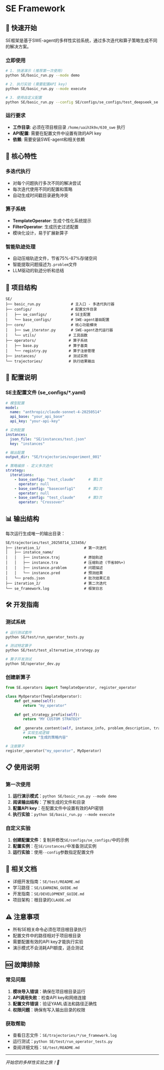 # SE Framework 

## 🚀 快速开始

SE框架是基于SWE-agent的多样性实验系统，通过多次迭代和算子策略生成不同的解决方案。

### 立即使用

```bash
# 1. 快速演示 (推荐第一次使用)
python SE/basic_run.py --mode demo

# 2. 执行实验 (需要配置API key)
python SE/basic_run.py --mode execute

# 3. 使用自定义配置
python SE/basic_run.py --config SE/configs/se_configs/test_deepseek_se.yaml --mode execute
```

### 运行要求

- **工作目录**: 必须在项目根目录 `/home/uaih3k9x/630_swe` 执行
- **API配置**: 需要在配置文件中设置有效的API key
- **依赖**: 需要安装SWE-agent和相关依赖

## 🎯 核心特性

### 多迭代执行
- 对每个问题执行多次不同的解决尝试
- 每次迭代使用不同的配置和策略
- 自动生成时间戳目录避免冲突

### 算子系统
- **TemplateOperator**: 生成个性化系统提示
- **FilterOperator**: 生成历史过滤配置
- 模块化设计，易于扩展新算子

### 智能轨迹处理
- 自动压缩轨迹文件，节省75%-87%存储空间
- 智能提取问题描述为`.problem`文件
- LLM驱动的轨迹分析和总结

## 📁 项目结构

```
SE/
├── basic_run.py              # 主入口 - 多迭代执行器
├── configs/                  # 配置文件目录
│   ├── se_configs/           # SE主配置
│   └── base_configs/         # SWE-agent基础配置
├── core/                     # 核心功能模块
│   ├── swe_iterator.py       # SWE-agent迭代运行器
│   └── utils/               # 工具函数
├── operators/               # 算子系统
│   ├── base.py              # 算子基类
│   └── registry.py          # 算子注册管理
├── instances/               # 测试实例
└── trajectories/            # 执行结果输出
```

## 🔧 配置说明

### SE主配置文件 (se_configs/*.yaml)

```yaml
# 模型配置
model:
  name: "anthropic/claude-sonnet-4-20250514"
  api_base: "your_api_base"
  api_key: "your-api-key"

# 实例配置
instances:
  json_file: "SE/instances/test.json"
  key: "instances"

# 输出配置
output_dir: "SE/trajectories/experiment_001"

# 策略编排 - 定义多次迭代
strategy:
  iterations:
    - base_config: "test_claude"      # 第1次
      operator: null
    - base_config: "baseconfig1"      # 第2次 
      operator: null
    - base_config: "test_claude"      # 第3次
      operator: "Crossover"
```

## 📊 输出结构

每次运行生成唯一的输出目录：

```
SE/trajectories/test_20250714_123456/
├── iteration_1/                    # 第一次迭代
│   ├── instance_name/
│   │   ├── instance.traj           # 原始轨迹
│   │   ├── instance.tra            # 压缩轨迹 (节省80%+)
│   │   ├── instance.problem        # 问题描述
│   │   └── instance.pred           # 预测结果
│   └── preds.json                  # 批次结果汇总
├── iteration_2/                    # 第二次迭代
└── se_framework.log                # 框架日志
```

## 🛠️ 开发指南

### 测试系统

```bash
# 运行测试套件
python SE/test/run_operator_tests.py

# 测试特定算子
python SE/test/test_alternative_strategy.py

# 算子开发测试
python SE/operator_dev.py
```

### 创建新算子

```python
from SE.operators import TemplateOperator, register_operator

class MyOperator(TemplateOperator):
    def get_name(self):
        return "my_operator"
    
    def get_strategy_prefix(self):
        return "MY CUSTOM STRATEGY"
    
    def _generate_content(self, instance_info, problem_description, trajectory_data):
        # 实现生成逻辑
        return "生成的策略内容"

# 注册算子
register_operator("my_operator", MyOperator)
```

## 📋 使用说明

### 第一次使用

1. **运行演示模式**：`python SE/basic_run.py --mode demo`
2. **阅读输出结构**：了解生成的文件和目录
3. **配置API key**：在配置文件中设置有效的API密钥
4. **执行实验**：`python SE/basic_run.py --mode execute`

### 自定义实验

1. **创建配置文件**：复制并修改`SE/configs/se_configs/`中的示例
2. **配置实例**：在`SE/instances/`中准备测试实例
3. **运行实验**：使用`--config`参数指定配置文件

## 🔗 相关文档

- 详细开发指南：`SE/test/README.md`
- 学习路径：`SE/LEARNING_GUIDE.md`
- 开发指南：`SE/DEVELOPMENT_GUIDE.md`
- 项目架构：根目录的`CLAUDE.md`

## ⚠️ 注意事项

- 所有SE相关命令必须在项目根目录执行
- 配置文件中的路径相对于项目根目录
- 需要配置有效的API key才能执行实验
- 演示模式不会消耗API额度，适合测试

## 🆘 故障排除

### 常见问题

1. **模块导入错误**：确保在项目根目录运行
2. **API调用失败**：检查API key和网络连接
3. **配置文件错误**：验证YAML语法和路径正确性
4. **权限问题**：确保有写入输出目录的权限

### 获取帮助

- 查看日志文件：`SE/trajectories/*/se_framework.log`
- 运行测试：`python SE/test/run_operator_tests.py`
- 查阅详细文档：`SE/test/README.md`

---

*开始您的多样性实验之旅！🚀*
